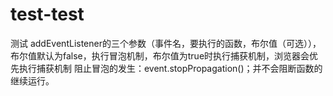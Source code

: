 # test-test
测试
addEventListener的三个参数（事件名，要执行的函数，布尔值（可选）），
布尔值默认为false，执行冒泡机制，布尔值为true时执行捕获机制，浏览器会优先执行捕获机制
阻止冒泡的发生：event.stopPropagation()；并不会阻断函数的继续运行。
